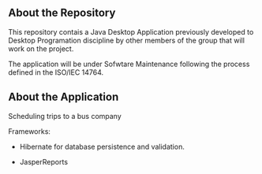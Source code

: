 ## About the Repository

This repository contais a Java Desktop Application previously developed to Desktop Programation discipline by other members of the group that will work on the project.

The application will be under Sofwtare Maintenance following the process defined in the ISO/IEC 14764.

## About the Application

Scheduling trips to a bus company

Frameworks:

- Hibernate for database persistence and validation.

- JasperReports